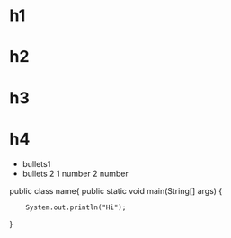 # h1
# h2
# h3
# h4

- bullets1
- bullets 2
1 number
2 number

public class name{
    public static void main(String[] args) {

        System.out.println("Hi");

}

